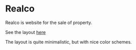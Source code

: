 # Realco

Realco is website for the sale of property.

See the layout [here](https://www.figma.com/file/kEVO5l8dmhI80RdChSpAEn/Realco?node-id=0%3A1)

The layout is quite minimalistic, but with nice color schemes.

